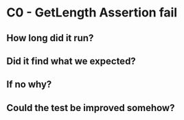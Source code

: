 # C0 - GetLength Assertion fail


## How long did it run?


## Did it find what we expected?


## If no why?


## Could the test be improved somehow?
